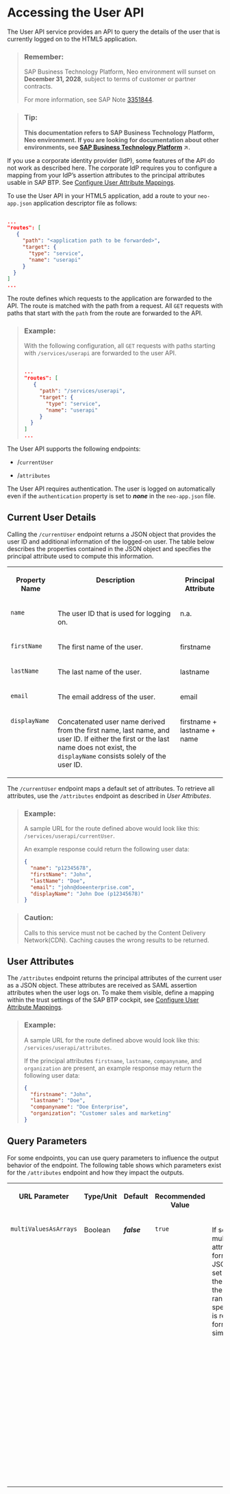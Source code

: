 <!-- loio1de599bf722446849d2b2e10132df42a -->

# Accessing the User API

The User API service provides an API to query the details of the user that is currently logged on to the HTML5 application.

> ### Remember:  
> SAP Business Technology Platform, Neo environment will sunset on **December 31, 2028**, subject to terms of customer or partner contracts.
> 
> For more information, see SAP Note [3351844](https://me.sap.com/notes/3351844).

> ### Tip:  
> **This documentation refers to SAP Business Technology Platform, Neo environment. If you are looking for documentation about other environments, see [SAP Business Technology Platform](https://help.sap.com/viewer/65de2977205c403bbc107264b8eccf4b/Cloud/en-US/6a2c1ab5a31b4ed9a2ce17a5329e1dd8.html "SAP Business Technology Platform (SAP BTP) is an integrated offering comprised of the following technology portfolios: application development; process automation; integration; data, analytics, and enterprise planning; artificial intelligence. The platform offers users the ability to turn data into business value, compose end-to-end business processes, connect entire IT landscapes, and personalize, build and extend SAP applications. This reduces the overall total cost of ownership maintaining SAP landscapes and third-party software across end-to-end business processes.") :arrow_upper_right:.**



If you use a corporate identity provider \(IdP\), some features of the API do not work as described here. The corporate IdP requires you to configure a mapping from your IdP’s assertion attributes to the principal attributes usable in SAP BTP. See [Configure User Attribute Mappings](../60-security-neo/application-identity-provider-dc61853.md#loiob6cfc4bb4bff4ace90afc71b0962fcb5__configure_attributes).



To use the User API in your HTML5 application, add a route to your `neo-app.json` application descriptor file as follows:

```json

...
"routes": [
   {
     "path": "<application path to be forwarded>", 
     "target": {
       "type": "service",
       "name": "userapi"
     }
  }
]
...
```

The route defines which requests to the application are forwarded to the API. The route is matched with the path from a request. All `GET` requests with paths that start with the `path` from the route are forwarded to the API.

> ### Example:  
> With the following configuration, all `GET` requests with paths starting with `/services/userapi` are forwarded to the user API.
> 
> ```json
> 
> ...
> "routes": [
>    {
>      "path": "/services/userapi", 
>      "target": {
>        "type": "service",
>        "name": "userapi"
>      }
>   }
> ]
> ...
> ```

The User API supports the following endpoints:

-   /`currentUser`

-   /`attributes`


The User API requires authentication. The user is logged on automatically even if the `authentication` property is set to ***none*** in the `neo-app.json` file.



## Current User Details

Calling the `/currentUser` endpoint returns a JSON object that provides the user ID and additional information of the logged-on user. The table below describes the properties contained in the JSON object and specifies the principal attribute used to compute this information.


<table>
<tr>
<th valign="top">

Property Name

</th>
<th valign="top">

Description

</th>
<th valign="top">

Principal Attribute

</th>
</tr>
<tr>
<td valign="top">

`name` 

</td>
<td valign="top">

The user ID that is used for logging on.

</td>
<td valign="top">

n.a.

</td>
</tr>
<tr>
<td valign="top">

`firstName` 

</td>
<td valign="top">

The first name of the user.

</td>
<td valign="top">

firstname

</td>
</tr>
<tr>
<td valign="top">

`lastName` 

</td>
<td valign="top">

The last name of the user.

</td>
<td valign="top">

lastname

</td>
</tr>
<tr>
<td valign="top">

`email` 

</td>
<td valign="top">

The email address of the user.

</td>
<td valign="top">

email

</td>
</tr>
<tr>
<td valign="top">

`displayName` 

</td>
<td valign="top">

Concatenated user name derived from the first name, last name, and user ID. If either the first or the last name does not exist, the `displayName` consists solely of the user ID.

</td>
<td valign="top">

firstname + lastname + name

</td>
</tr>
</table>

The `/currentUser` endpoint maps a default set of attributes. To retrieve all attributes, use the `/attributes` endpoint as described in *User Attributes*.

> ### Example:  
> A sample URL for the route defined above would look like this: `/services/userapi/currentUser`.
> 
> An example response could return the following user data:
> 
> ```json
> {
>   "name": "p12345678",
>   "firstName": "John",
>   "lastName": "Doe",
>   "email": "john@doeenterprise.com",
>   "displayName": "John Doe (p12345678)"
> }
> 
> ```

> ### Caution:  
> Calls to this service must not be cached by the Content Delivery Network\(CDN\). Caching causes the wrong results to be returned.



## User Attributes

The `/attributes` endpoint returns the principal attributes of the current user as a JSON object. These attributes are received as SAML assertion attributes when the user logs on. To make them visible, define a mapping within the trust settings of the SAP BTP cockpit, see [Configure User Attribute Mappings](../60-security-neo/application-identity-provider-dc61853.md#loiob6cfc4bb4bff4ace90afc71b0962fcb5__configure_attributes).

> ### Example:  
> A sample URL for the route defined above would look like this: `/services/userapi/attributes`.
> 
> If the principal attributes `firstname`, `lastname`, `companyname`, and `organization` are present, an example response may return the following user data:
> 
> ```json
> {
>   "firstname": "John",
>   "lastname": "Doe",
>   "companyname": "Doe Enterprise",
>   "organization": "Customer sales and marketing"
> }
> 
> ```



## Query Parameters

For some endpoints, you can use query parameters to influence the output behavior of the endpoint. The following table shows which parameters exist for the `/attributes` endpoint and how they impact the outputs.


<table>
<tr>
<th valign="top">

URL Parameter

</th>
<th valign="top">

Type/Unit

</th>
<th valign="top">

Default

</th>
<th valign="top">

Recommended Value

</th>
<th valign="top">

Behavior

</th>
</tr>
<tr>
<td valign="top">

`multiValuesAsArrays` 

</td>
<td valign="top">

Boolean

</td>
<td valign="top">

***false*** 

</td>
<td valign="top">

`true`

</td>
<td valign="top">

If set to `true`, multivalued attributes are formatted as JSON arrays. If set to `false`, only the first value of the entire value range of the specific attribute is returned and formatted as a simple string.

> ### Note:  
> If set to `true` for an attribute that is not multivalued, then the value of the attribute is formatted as a simple string and not a JSON array.



</td>
</tr>
</table>

